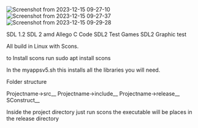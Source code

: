 ![Screenshot from 2023-12-15 09-27-10](https://github.com/rcman/SDL2_random/assets/13282955/f44f0806-6d65-4e5c-b055-1ef84bc05600)
![Screenshot from 2023-12-15 09-27-37](https://github.com/rcman/SDL2_random/assets/13282955/cc34b979-fc78-4173-94d8-c721cecdc5d6)
![Screenshot from 2023-12-15 09-29-28](https://github.com/rcman/SDL2_random/assets/13282955/53b8010a-1cb5-4e80-ab62-fcfd7a23d030)


SDL 1.2 SDL 2 amd Allego C Code
SDL2 Test Games
SDL2 Graphic test

All build in Linux with Scons. 

to Install scons run sudo apt install scons

In the myappsv5.sh this installs all the libraries you will need.

Folder structure

  Projectname->src__
  Projectname->include__
  Projectname->release__
  SConstruct__

  Inside the project directory just run scons
  the executable will be places in the release directory

  
